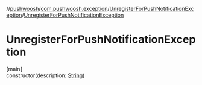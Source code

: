 //[pushwoosh](../../../index.md)/[com.pushwoosh.exception](../index.md)/[UnregisterForPushNotificationException](index.md)/[UnregisterForPushNotificationException](-unregister-for-push-notification-exception.md)

# UnregisterForPushNotificationException

[main]\
constructor(description: [String](https://developer.android.com/reference/kotlin/java/lang/String.html))
